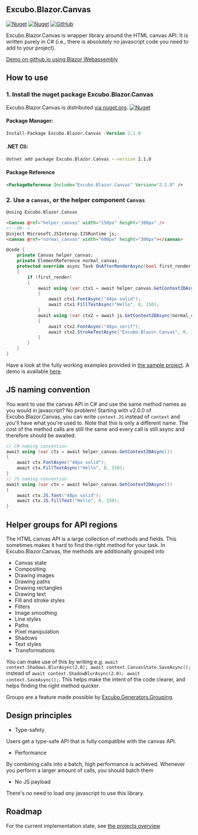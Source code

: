 ## Excubo.Blazor.Canvas

[![Nuget](https://img.shields.io/nuget/v/Excubo.Blazor.Canvas)](https://www.nuget.org/packages/Excubo.Blazor.Canvas/)
[![Nuget](https://img.shields.io/nuget/dt/Excubo.Blazor.Canvas)](https://www.nuget.org/packages/Excubo.Blazor.Canvas/)
[![GitHub](https://img.shields.io/github/license/excubo-ag/Blazor.Canvas)](https://github.com/excubo-ag/Blazor.Canvas)

Excubo.Blazor.Canvas is wrapper library around the HTML canvas API. It is written purely in C# (i.e., there is absolutely no javascript code you need to add to your project).

[Demo on github.io using Blazor Webassembly](https://excubo-ag.github.io/Blazor.Canvas/)

## How to use

### 1. Install the nuget package Excubo.Blazor.Canvas

Excubo.Blazor.Canvas is distributed [via nuget.org](https://www.nuget.org/packages/Excubo.Blazor.Canvas/).
[![Nuget](https://img.shields.io/nuget/v/Excubo.Blazor.Canvas)](https://www.nuget.org/packages/Excubo.Blazor.Canvas/)

#### Package Manager:
```ps
Install-Package Excubo.Blazor.Canvas -Version 2.1.0
```

#### .NET Cli:
```cmd
dotnet add package Excubo.Blazor.Canvas --version 2.1.0
```

#### Package Reference
```xml
<PackageReference Include="Excubo.Blazor.Canvas" Version="2.1.0" />
```

### 2. Use a `canvas`, or the helper component `Canvas`

```html
@using Excubo.Blazor.Canvas

<Canvas @ref="helper_canvas" width="150px" height="300px" />
<!--OR-->
@inject Microsoft.JSInterop.IJSRuntime js;
<canvas @ref="normal_canvas" width="600px" height="300px"></canvas>
```
```cs
@code {
    private Canvas helper_canvas;
    private ElementReference normal_canvas;
    protected override async Task OnAfterRenderAsync(bool first_render)
    {
        if (first_render)
        {
            await using (var ctx1 = await helper_canvas.GetContext2DAsync())
            {
                await ctx1.FontAsync("48px solid");
                await ctx1.FillTextAsync("Hello", 0, 150);
            }
            await using (var ctx2 = await js.GetContext2DAsync(normal_canvas))
            {
                await ctx2.FontAsync("48px serif");
                await ctx2.StrokeTextAsync("Excubo.Blazor.Canvas", 0, 150);
            }
        }
    }
}
```

Have a look at the fully working examples provided in [the sample project](https://github.com/excubo-ag/Blazor.Canvas/tree/main/TestProject_Components). A demo is available [here](https://excubo-ag.github.io/Blazor.Canvas/).

## JS naming convention

You want to use the canvas API in C# and use the same method names as you would in javascript? No problem! Starting with v2.0.0 of Excubo.Blazor.Canvas, you can write `context.JS` instead of `context` and you'll have what you're used to.
Note that this is only a different name. The cost of the method calls are still the same and every call is still async and therefore should be awaited.

```cs
// C# naming convention
await using (var ctx = await helper_canvas.GetContext2DAsync())
{
    await ctx.FontAsync("48px solid");
    await ctx.FillTextAsync("Hello", 0, 150);
}
// JS naming convention
await using (var ctx = await helper_canvas.GetContext2DAsync())
{
    await ctx.JS.font("48px solid");
    await ctx.JS.fillText("Hello", 0, 150);
}
```

## Helper groups for API regions

The HTML canvas API is a large collection of methods and fields. This sometimes makes it hard to find the right method for your task. In Excubo.Blazor.Canvas, the methods are additionally grouped into

- Canvas state
- Compositing
- Drawing images
- Drawing paths
- Drawing rectangles
- Drawing text
- Fill and stroke styles
- Filters
- Image smoothing
- Line styles
- Paths
- Pixel manipulation
- Shadows
- Text styles
- Transformations

You can make use of this by writing e.g. `await context.Shadows.BlurAsync(2.0); await context.CanvasState.SaveAsync();` instead of `await context.ShadowBlurAsync(2.0); await context.SaveAsync();`.
This helps make the intent of the code clearer, and helps finding the right method quicker.

Groups are a feature made possible by [Excubo.Generators.Grouping](https://github.com/excubo-ag/Generators.Grouping).

## Design principles

- Type-safety

Users get a type-safe API that is fully compatible with the canvas API.

- Performance

By combining calls into a batch, high performance is achieved. Whenever you perform a larger amount of calls, you should batch them

- No JS payload

There's no need to load _any_ javascript to use this library.

## Roadmap

For the current implementation state, see [the projects overview](https://github.com/excubo-ag/Blazor.Canvas/projects/)

